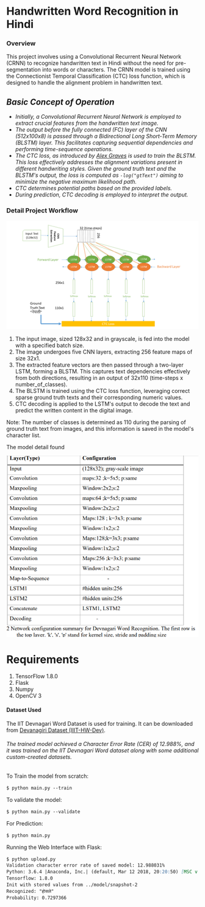 # Handwritten Word Recognition in Hindi
### Overview
This project involves using a Convolutional Recurrent Neural Network (CRNN) to recognize handwritten text in Hindi without the need for pre-segmentation into words or characters. The CRNN model is trained using the Connectionist Temporal Classification (CTC) loss function, which is designed to handle the alignment problem in handwritten text.

## <i> Basic Concept of Operation

* Initially, a Convolutional Recurrent Neural Network is employed to extract crucial features from the handwritten text image.
* The output before the fully connected (FC) layer of the CNN (512x100x8) is passed through a Bidirectional Long Short-Term Memory (BLSTM) layer. This facilitates capturing sequential dependencies and performing time-sequence operations.
* The CTC loss, as introduced by [Alex Graves](https://www.cs.toronto.edu/~graves/icml_2006.pdf) is used to train the BLSTM. This loss effectively addresses the alignment variations present in different handwriting styles. Given the ground truth text and the BLSTM's output, the loss is computed as `-log("gtText")` aiming to minimize the negative maximum likelihood path.
* CTC determines potential paths based on the provided labels.
* During prediction, CTC decoding is employed to interpret the output.
</i>

### Detail Project Workflow
![Detail_Architecure_Of_Model](images/detail_architecture_flow.PNG)
1. The input image, sized 128x32 and in grayscale, is fed into the model with a specified batch size.
2. The image undergoes five CNN layers, extracting 256 feature maps of size 32x1.
3. The extracted feature vectors are then passed through a two-layer LSTM, forming a BLSTM. This captures text dependencies effectively from both directions, resulting in an output of 32x110 (time-steps x number_of_classes).
4. The BLSTM is trained using the CTC loss function, leveraging correct sparse ground truth texts and their corresponding numeric values.
5. CTC decoding is applied to the LSTM's output to decode the text and predict the written content in the digital image.

Note: The number of classes is determined as 110 during the parsing of ground truth text from images, and this information is saved in the model's character list.

The model detail found 

![here](images/model_detail.png)
# Requirements
1. TensorFlow 1.8.0
2. Flask
3. Numpy
4. OpenCV 3

#### Dataset Used
The IIT Devnagari Word Dataset is used for training. It can be downloaded from [Devanagiri Dataset (IIIT-HW-Dev)](https://cvit.iiit.ac.in/research/projects/cvit-projects/indic-hw-data).

###### The trained model achieved a Character Error Rate (CER) of 12.988%, and it was trained on the IIT Devnagari Word dataset along with some additional custom-created datasets.

To Train the model from scratch:
```markdown
$ python main.py --train
```
To validate the model:
```markdown
$ python main.py --validate
```
For Prediction:
```markdown
$ python main.py
```

Running the Web Interface with Flask:
```markdown
$ python upload.py
Validation character error rate of saved model: 12.988031%
Python: 3.6.4 |Anaconda, Inc.| (default, Mar 12 2018, 20:20:50) [MSC v.1900 64 bit (AMD64)]
Tensorflow: 1.8.0
Init with stored values from ../model/snapshot-2
Recognized: "होसले"
Probability: 0.7297366
```
